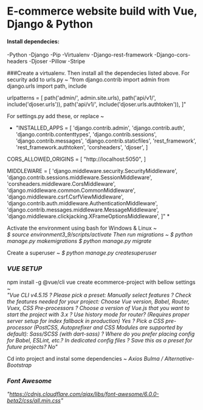 # E-commerce website build with Vue, Django &amp; Python

#### Install dependecies:

-Python
-Django
-Pip
-Virtualenv
-Django-rest-framework
-Django-cors-headers
-Djoser
-Pillow
-Stripe

###Create a virtualenv.
Then install all the dependecies listed above.
For security add to urls.py ~
"from django.contrib import admin
from django.urls import path, include

urlpatterns = [
path('admin/', admin.site.urls),
path('api/v1/', include('djoser.urls')),
path('api/v1/', include('djoser.urls.authtoken')),
]"

For settings.py add these, or replace ~

- "INSTALLED_APPS = [
  'django.contrib.admin',
  'django.contrib.auth',
  'django.contrib.contenttypes',
  'django.contrib.sessions',
  'django.contrib.messages',
  'django.contrib.staticfiles',
  'rest_framework',
  'rest_framework.authtoken',
  'corsheaders',
  'djoser',
  ]

CORS_ALLOWED_ORIGINS = [
"http://localhost:5050",
]

MIDDLEWARE = [
'django.middleware.security.SecurityMiddleware',
'django.contrib.sessions.middleware.SessionMiddleware',
'corsheaders.middleware.CorsMiddleware',
'django.middleware.common.CommonMiddleware',
'django.middleware.csrf.CsrfViewMiddleware',
'django.contrib.auth.middleware.AuthenticationMiddleware',
'django.contrib.messages.middleware.MessageMiddleware',
'django.middleware.clickjacking.XFrameOptionsMiddleware',
]" \*

Activate the environment using bash for Windows & Linux ~ <br />
_$ source environment3_9/scripts/activate
Then run migrations ~
$ python manage.py makemigrations
$ python manage.py migrate_

Create a superuser ~
_$ python manage.py createsuperuser_

### _VUE SETUP_

npm install -g @vue/cli
vue create ecommerce-project with bellow settings ~ <br />
_"Vue CLI v4.5.15
? Please pick a preset: Manually select features
? Check the features needed for your project: Choose Vue version, Babel, Router, Vuex, CSS Pre-processors
? Choose a version of Vue.js that you want to start the project with 3.x
? Use history mode for router? (Requires proper server setup for index fallback in production) Yes
? Pick a CSS pre-processor (PostCSS, Autoprefixer and CSS Modules are supported by default): Sass/SCSS (with dart-sass)
? Where do you prefer placing config for Babel, ESLint, etc.? In dedicated config files
? Save this as a preset for future projects? No"_

Cd into project and instal some dependencies ~
_Axios
Bulma / Alternative-Bootstrap_

### _Font Awesome_

_"https://cdnjs.cloudflare.com/ajax/libs/font-awesome/6.0.0-beta2/css/all.min.css"_
